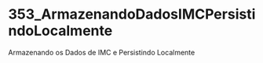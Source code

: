 # 353_ArmazenandoDadosIMCPersistindoLocalmente
Armazenando os Dados de IMC e Persistindo Localmente
